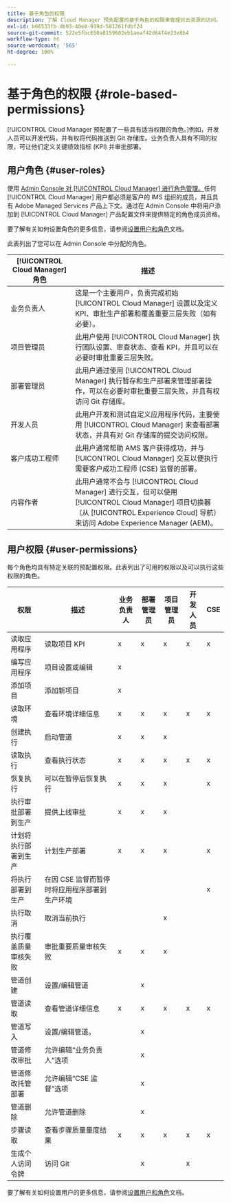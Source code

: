 ```yaml
---
title: 基于角色的权限
description: 了解 Cloud Manager 预先配置的基于角色的权限来管理对云资源的访问。
exl-id: b66533fb-db93-40e8-919d-581261fdbf24
source-git-commit: 522e5fbc650a8159602eb1aeaf42d64f4e23e8b4
workflow-type: ht
source-wordcount: '565'
ht-degree: 100%

---
```



# 基于角色的权限 {#role-based-permissions}

[!UICONTROL Cloud Manager 预配置了一些具有适当权限的角色。]例如，开发人员可以开发代码，并有权将代码推送到 Git 存储库。业务负责人具有不同的权限，可让他们定义关键绩效指标 (KPI) 并审批部署。

## 用户角色 {#user-roles}

使用 [Admin Console 对 [!UICONTROL Cloud Manager] 进行角色管理。](https://helpx.adobe.com/cn/enterprise/using/admin-console.html)任何 [!UICONTROL Cloud Manager] 用户都必须是客户的 IMS 组织的成员，并且具有 Adobe Managed Services 产品上下文。通过在 Admin Console 中将用户添加到 [!UICONTROL Cloud Manager] 产品配置文件来提供特定的角色成员资格。

要了解有关如何设置角色的更多信息，请参阅[设置用户和角色](/help/requirements/users-and-roles.md)文档。

此表列出了您可以在 Admin Console 中分配的角色。

| [!UICONTROL Cloud Manager] 角色 | 描述 |
|---|---|
| 业务负责人 | 这是一个主要用户，负责完成初始 [!UICONTROL Cloud Manager] 设置以及定义 KPI、审批生产部署和覆盖重要三层失败（如有必要）。 |
| 项目管理员 | 此用户使用 [!UICONTROL Cloud Manager] 执行团队设置、审查状态、查看 KPI，并且可以在必要时审批重要三层失败。 |
| 部署管理员 | 此用户通过使用 [!UICONTROL Cloud Manager] 执行暂存和生产部署来管理部署操作，可以在必要时审批重要三层失败，并且有权访问 Git 存储库。 |
| 开发人员 | 此用户开发和测试自定义应用程序代码，主要使用 [!UICONTROL Cloud Manager] 来查看部署状态，并具有对 Git 存储库的提交访问权限。 |
| 客户成功工程师 | 此用户通常帮助 AMS 客户获得成功，并与 [!UICONTROL Cloud Manager] 交互以便执行需要客户成功工程师 (CSE) 监督的部署。 |
| 内容作者 | 此用户通常不会与 [!UICONTROL Cloud Manager] 进行交互，但可以使用 [!UICONTROL Cloud Manager] 项目切换器（从 [!UICONTROL Experience Cloud] 导航）来访问 Adobe Experience Manager (AEM)。 |

## 用户权限 {#user-permissions}

每个角色均具有特定关联的预配置权限。此表列出了可用的权限以及可以执行这些权限的角色。


| 权限 | 描述 | 业务负责人 | 部署管理员 | 项目管理员 | 开发人员 | CSE |
|--- |--- |--- |--- |--- |--- |--- |
| 读取应用程序 | 读取项目 KPI | x | x | x | x | x |
| 编写应用程序 | 项目设置或编辑 | x |  |  |  |  |
| 添加项目 | 添加新项目 | x |  |  |  |  |
| 读取环境 | 查看环境详细信息 | x | x | x | x | x |
| 创建执行 | 启动管道 | x | x | x |  |  |
| 读取执行 | 查看执行状态 | x | x | x | x | x |
| 恢复执行 | 可以在暂停后恢复执行 | x | x | x |  | x |
| 执行审批部署到生产 | 提供上线审批 | x | x | x |  |  |
| 计划将执行部署到生产 | 计划生产部署 | x | x | x |  | x |
| 将执行部署到生产 | 在因 CSE 监督而暂停时将应用程序部署到生产环境 |  |  |  |  | x |
| 执行取消 | 取消当前执行 |  |  | x |  |  |
| 执行覆盖质量审核失败 | 审批重要质量审核失败 | x | x | x |  |  |
| 管道创建 | 设置/编辑管道 |  | x |  |  |  |
| 管道读取 | 查看管道详细信息 | x | x | x | x | x |
| 管道写入 | 设置/编辑管道。 |  | x |  |  |  |
| 管道修改审批 | 允许编辑“业务负责人”选项 |  | x |  |  |  |
| 管道修改托管部署 | 允许编辑“CSE 监督”选项 |  | x |  |  |  |
| 管道删除 | 允许管道删除 |  | x |  |  |  |
| 步骤读取 | 查看步骤质量量度结果 | x | x | x | x | x |
| 生成个人访问令牌 | 访问 Git |  | x |  | x |  |

要了解有关如何设置用户的更多信息，请参阅[设置用户和角色](/help/requirements/users-and-roles.md)文档。
